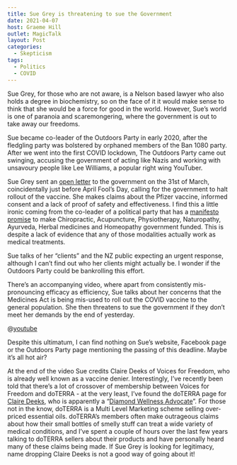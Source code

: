 ```yaml
---
title: Sue Grey is threatening to sue the Government
date: 2021-04-07
host: Graeme Hill
outlet: MagicTalk
layout: Post
categories:
  - Skepticism
tags:
  - Politics
  - COVID
---
```


Sue Grey, for those who are not aware, is a Nelson based lawyer who also holds a degree in biochemistry, so on the face of it it would make sense to think that she would be a force for good in the world. However, Sue’s world is one of paranoia and scaremongering, where the government is out to take away our freedoms.

<!-- more -->

Sue became co-leader of the Outdoors Party in early 2020, after the fledgling party was bolstered by orphaned members of the Ban 1080 party. After we went into the first COVID lockdown, The Outdoors Party came out swinging, accusing the government of acting like Nazis and working with unsavoury people like Lee Williams, a popular right wing YouTuber.

Sue Grey sent an [open letter](https://www.outdoorsparty.co.nz/sue-grey-open-letter-to-prime-minister/) to the government on the 31st of March, coincidentally just before April Fool’s Day, calling for the government to halt rollout of the vaccine. She makes claims about the Pfizer vaccine, informed consent and a lack of proof of safety and effectiveness. I find this a little ironic coming from the co-leader of a political party that has a [manifesto promise](https://www.outdoorsparty.co.nz/nz-outdoors-party-policy-on-health-well-being-and-thriving-people/) to make Chiropractic, Acupuncture, Physiotherapy, Naturopathy, Ayurveda, Herbal medicines and Homeopathy government funded. This is despite a lack of evidence that any of those modalities actually work as medical treatments.

Sue talks of her “clients” and the NZ public expecting an urgent response, although I can’t find out who her clients might actually be. I wonder if the Outdoors Party could be bankrolling this effort.

There’s an accompanying video, where apart from consistently mis-pronouncing efficacy as efficiency, Sue talks about her concerns that the Medicines Act is being mis-used to roll out the COVID vaccine to the general population. She then threatens to sue the government if they don’t meet her demands by the end of yesterday.

@[youtube](https://youtu.be/tHif-n7EerE?t=423)

Despite this ultimatum, I can find nothing on Sue’s website, Facebook page or the Outdoors Party page mentioning the passing of this deadline. Maybe it’s all hot air?

At the end of the video Sue credits Claire Deeks of Voices for Freedom, who is already well known as a vaccine denier. Interestingly, I’ve recently been told that there’s a lot of crossover of membership between Voices for Freedom and doTERRA - at the very least, I’ve found the doTERRA page for [Claire Deeks](https://www.doterra.com/NZ/en_NZ/claire-deeks), who is apparently a “[Diamond Wellness Advocate](https://www.doterra.com/NZ/en_NZ/recognition-diamonds)”. For those not in the know, doTERRA is a Multi Level Marketing scheme selling over-priced essential oils. doTERRA’s members often make outrageous claims about how their small bottles of smelly stuff can treat a wide variety of medical conditions, and I’ve spent a couple of hours over the last few years talking to doTERRA sellers about their products and have personally heard many of these claims being made. If Sue Grey is looking for legitimacy, name dropping Claire Deeks is not a good way of going about it!
